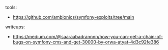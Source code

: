 tools:
- https://github.com/ambionics/symfony-exploits/tree/main

writeups:
- https://medium.com/@saaraabadrannnn/how-you-can-get-a-chain-of-bugs-on-symfony-cms-and-get-30000-by-orwa-atyat-4d3c92fe386